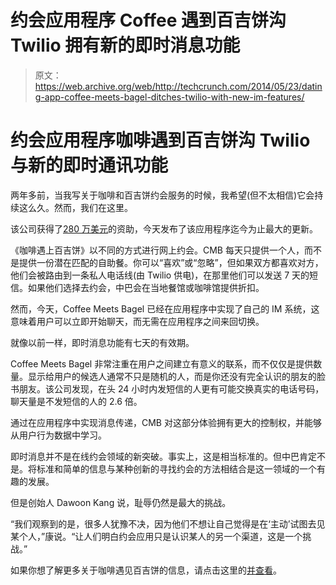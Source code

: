# 约会应用程序 Coffee 遇到百吉饼沟 Twilio 拥有新的即时消息功能 

> 原文：<https://web.archive.org/web/http://techcrunch.com/2014/05/23/dating-app-coffee-meets-bagel-ditches-twilio-with-new-im-features/>

# 约会应用程序咖啡遇到百吉饼沟 Twilio 与新的即时通讯功能

两年多前，当我写关于咖啡和百吉饼约会服务的时候，我希望(但不太相信)它会持续这么久。然而，我们在这里。

该公司获得了[280 万美元](https://web.archive.org/web/20230130011426/https://techcrunch.com/2012/09/26/daily-dating-site-coffee-meets-bagel-lands-600k-from-lightbank-match-com-co-founder/)的资助，今天发布了该应用程序迄今为止最大的更新。

《咖啡遇上百吉饼》以不同的方式进行网上约会。CMB 每天只提供一个人，而不是提供一份潜在匹配的自助餐。你可以“喜欢”或“忽略”，但如果双方都喜欢对方，他们会被路由到一条私人电话线(由 Twilio 供电)，在那里他们可以发送 7 天的短信。如果他们选择去约会，中巴会在当地餐馆或咖啡馆提供折扣。

然而，今天，Coffee Meets Bagel 已经在应用程序中实现了自己的 IM 系统，这意味着用户可以立即开始聊天，而无需在应用程序之间来回切换。

就像以前一样，即时消息功能有七天的有效期。

Coffee Meets Bagel 非常注重在用户之间建立有意义的联系，而不仅仅是提供数量。显示给用户的候选人通常不只是随机的人，而是你还没有完全认识的朋友的脸书朋友。该公司发现，在头 24 小时内发短信的人更有可能交换真实的电话号码，聊天量是不发短信的人的 2.6 倍。

通过在应用程序中实现消息传递，CMB 对这部分体验拥有更大的控制权，并能够从用户行为数据中学习。

即时消息并不是在线约会领域的新突破。事实上，这是相当标准的。但中巴肯定不是。将标准和简单的信息与某种创新的寻找约会的方法相结合是这一领域的一个有趣的发展。

但是创始人 Dawoon Kang 说，耻辱仍然是最大的挑战。

“我们观察到的是，很多人犹豫不决，因为他们不想让自己觉得是在‘主动’试图去见某个人，”康说。“让人们明白约会应用只是认识某人的另一个渠道，这是一个挑战。”

如果你想了解更多关于咖啡遇见百吉饼的信息，请点击这里的[并查看](https://web.archive.org/web/20230130011426/https://coffeemeetsbagel.com/)。